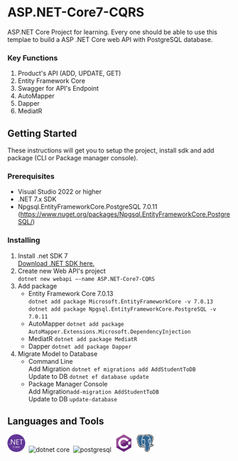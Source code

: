 # ASP.NET-Core7-CQRS
ASP.NET Core Project for learning. Every one should be able to use this templae to build a ASP .NET Core web API with PostgreSQL database.

### Key Functions 
1. Product's API (ADD, UPDATE, GET)
2. Entity Framework Core
3. Swagger for API's Endpoint
4. AutoMapper
5. Dapper
6. MediatR

## Getting Started
These instructions will get you to setup the project, install sdk and add package (CLI or Package manager console).

### Prerequisites
- Visual Studio 2022 or higher 
- .NET 7.x SDK  
- Npgsql.EntityFrameworkCore.PostgreSQL 7.0.11 (https://www.nuget.org/packages/Npgsql.EntityFrameworkCore.PostgreSQL/)

### Installing
1.  Install .net SDK 7<br>
[Download .NET SDK here.](https://dotnet.microsoft.com/en-us/download/visual-studio-sdks)
2.  Create new Web API's project<br>
`dotnet new webapi –-name ASP.NET-Core7-CQRS`
3.  Add package
     - Entity Framework Core 7.0.13<br>
       `dotnet add package Microsoft.EntityFrameworkCore -v 7.0.13`<br>
       `dotnet add package Npgsql.EntityFrameworkCore.PostgreSQL -v 7.0.11`
     - AutoMapper
       `dotnet add package AutoMapper.Extensions.Microsoft.DependencyInjection`
     - MediatR
       `dotnet add package MediatR`
     - Dapper
       `dotnet add package Dapper`
4.  Migrate Model to Database<br>
     - Command Line<br>
      Add Migration `dotnet ef migrations add AddStudentToDB`<br>
      Update to DB `dotnet ef database update`
     - Package Manager Console<br>
      Add Migration`add-migration AddStudentToDB`<br>
      Update to DB `update-database`
## Languages and Tools
<div>
  <img src="https://github.com/devicons/devicon/blob/master/icons/dotnetcore/dotnetcore-original.svg" title="dotnet core" alt="dotnet core" width="40" height="40"/>&nbsp;
  <img src="https://codeopinion.com/wp-content/uploads/2017/10/Bitmap-MEDIUM_Entity-Framework-Core-Logo_2colors_Square_Boxed_RGB.png" title="dotnet core" alt="dotnet core" width="40" height="40"/>&nbsp;
  <img src="https://www.learndapper.com/images/logo256X256.png" title="dapper orm" alt="postgresql" width="40" height="40"/>&nbsp;
  <img src="https://github.com/devicons/devicon/blob/master/icons/csharp/csharp-original.svg" title="csharp" alt="csharp" width="40" height="40"/>&nbsp;
  <img src="https://github.com/devicons/devicon/blob/master/icons/postgresql/postgresql-original.svg" title="postgresql" alt="postgresql" width="40" height="40"/>&nbsp;
</div>
